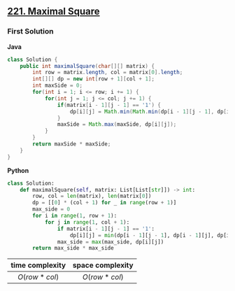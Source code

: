 ## [221. Maximal Square](https://leetcode.cn/problems/maximal-square/description/)

### First Solution
**Java**
```java
class Solution {
    public int maximalSquare(char[][] matrix) {
        int row = matrix.length, col = matrix[0].length;
        int[][] dp = new int[row + 1][col + 1];
        int maxSide = 0;
        for(int i = 1; i <= row; i += 1) {
            for(int j = 1; j <= col; j += 1) {
                if(matrix[i - 1][j - 1] == '1') {
                    dp[i][j] = Math.min(Math.min(dp[i - 1][j - 1], dp[i - 1][j]), dp[i][j - 1]) + 1;
                }
                maxSide = Math.max(maxSide, dp[i][j]);
            }
        }
        return maxSide * maxSide;
    }
}
```
**Python**
```python
class Solution:
    def maximalSquare(self, matrix: List[List[str]]) -> int:
        row, col = len(matrix), len(matrix[0])
        dp = [[0] * (col + 1) for _ in range(row + 1)]
        max_side = 0
        for i in range(1, row + 1):
            for j in range(1, col + 1):
                if matrix[i - 1][j - 1] == '1':
                    dp[i][j] = min(dp[i - 1][j - 1], dp[i - 1][j], dp[i][j - 1]) + 1
                max_side = max(max_side, dp[i][j])
        return max_side * max_side
```

|time complexity|space complexity|
|:-:|:-:|
|$O(row*col)$|$O(row*col)$|